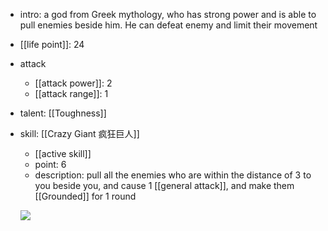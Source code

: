 - intro: a god from Greek mythology, who has strong power and is able to pull enemies beside him. He can defeat enemy and limit their movement
- [[life point]]: 24
- attack
	- [[attack power]]: 2
	- [[attack range]]: 1
- talent: [[Toughness]]
- skill: [[Crazy Giant 疯狂巨人]]
	- [[active skill]] 
	- point: 6 
	- description: pull all the enemies who are within the distance of 3 to you beside you, and cause 1 [[general attack]], and make them [[Grounded]] for 1 round

  ![](https://imgsa.baidu.com/forum/w%3D580/sign=8493e1a576f0f736d8fe4c093a57b382/84a8f0cd7b899e512044edce4ca7d933ca950df0.jpg)
